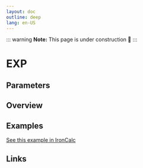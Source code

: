 ```yaml
---
layout: doc
outline: deep
lang: en-US
---
```


::: warning
**Note:** This page is under construction 🚧
:::

# EXP

## Parameters

## Overview

## Examples

[See this example in IronCalc](https://app.ironcalc.com/?filename=exp)

## Links
